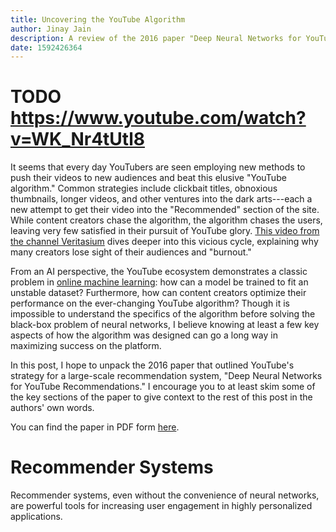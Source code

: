 ```yaml
---
title: Uncovering the YouTube Algorithm
author: Jinay Jain
description: A review of the 2016 paper "Deep Neural Networks for YouTube Recommendations."
date: 1592426364
---
```


# TODO https://www.youtube.com/watch?v=WK_Nr4tUtl8

It seems that every day YouTubers are seen employing new methods to push
their videos to new audiences and beat this elusive "YouTube algorithm."
Common strategies include clickbait titles, obnoxious thumbnails, longer
videos, and other ventures into the dark arts---each a new attempt to get
their video into the "Recommended" section of the site. While content
creators chase the algorithm, the algorithm chases the users, leaving very
few satisfied in their pursuit of YouTube glory. [This video from the channel
Veritasium](https://www.youtube.com/watch?v=fHsa9DqmId8) dives deeper into
this vicious cycle, explaining why many creators lose sight of their
audiences and "burnout."

From an AI perspective, the YouTube ecosystem demonstrates a classic problem
in [online machine
learning](https://en.wikipedia.org/wiki/Online_machine_learning): how can a
model be trained to fit an unstable dataset? Furthermore, how can content
creators optimize their performance on the ever-changing YouTube algorithm?
Though it is impossible to understand the specifics of the algorithm before
solving the black-box problem of neural networks, I believe knowing at least
a few key aspects of how the algorithm was designed can go a long way in
maximizing success on the platform.

In this post, I hope to unpack the 2016 paper that outlined YouTube's
strategy for a large-scale recommendation system, "Deep Neural Networks for
YouTube Recommendations." I encourage you to at least skim some of the key
sections of the paper to give context to the rest of this post in the
authors' own words.

You can find the paper in PDF form
[here](https://research.google/pubs/pub45530/).

# Recommender Systems

Recommender systems, even without the convenience of neural networks, are powerful tools for increasing user engagement in highly personalized applications.
